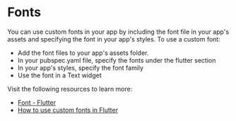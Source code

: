 # Fonts

You can use custom fonts in your app by including the font file in your app's assets and specifying the font in your app's styles. To use a custom font:

- Add the font files to your app's assets folder.
- In your pubspec.yaml file, specify the fonts under the flutter section
- In your app's styles, specify the font family
- Use the font in a Text widget

Visit the following resources to learn more:

- [Font - Flutter](https://docs.flutter.dev/cookbook/design/fonts)
- [How to use custom fonts in Flutter](https://blog.logrocket.com/use-custom-fonts-flutter/)
